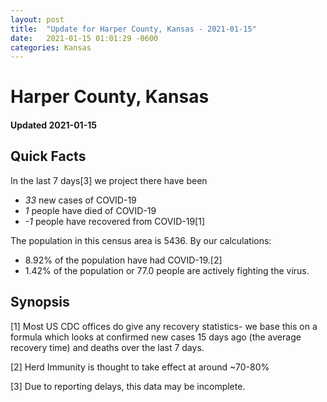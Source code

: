 ```yaml
---
layout: post
title:  "Update for Harper County, Kansas - 2021-01-15"
date:   2021-01-15 01:01:29 -0600
categories: Kansas
---
```


# Harper County, Kansas
#### Updated 2021-01-15

## Quick Facts

In the last 7 days[3] we project there have been
- *33* new cases of COVID-19
- *1* people have died of COVID-19
- *-1* people have recovered from COVID-19[1]

The population in this census area is 5436. By our calculations:
- 8.92% of the population have had COVID-19.[2]
- 1.42% of the population or 77.0 people are actively fighting the virus.

## Synopsis




[1] Most US CDC offices do give any recovery statistics- we base this on a formula which looks at confirmed new cases
15 days ago (the average recovery time) and deaths over the last 7 days.

[2] Herd Immunity is thought to take effect at around ~70-80%

[3] Due to reporting delays, this data may be incomplete.
 
    